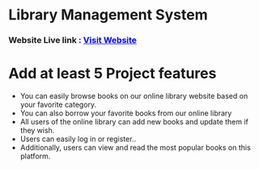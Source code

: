 
<h1>Library Management System</h1>
<h3>Website Live link :  <a style="color: blue;" href="https://stalwart-taffy-26a749.netlify.app/" class="blue-link">Visit Website</a> </h3>


<h1>Add at least 5 Project features</h1>
<ul>
    <li>You can easily browse books on our online library website based on your favorite category.</li>
    <li>You can also borrow your favorite books from our online library</li>
    <li>All users of the online library can add new books and update them if they wish.</li>
    <li>Users can easily log in or register..</li>
    <li>Additionally, users can view and read the most popular books on this platform.</li>
</ul>
